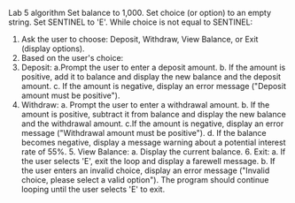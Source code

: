 Lab 5 algorithm 
Set balance to 1,000. 
Set choice (or option) to an empty string.
Set SENTINEL to 'E'.
While choice is not equal to SENTINEL:
1. Ask the user to choose: Deposit, Withdraw, View Balance, or Exit (display options). 
2. Based on the user's choice: 
3. Deposit:
   a.Prompt the user to enter a deposit amount. 
   b. If the amount is positive, add it to balance and display the new balance and the deposit amount. 
   c. If the amount is negative, display an error message ("Deposit amount must be positive").
4. Withdraw: 
 a. Prompt the user to enter a withdrawal amount. 
 b. If the amount is positive, subtract it from balance and display the new balance and the withdrawal amount. 
 c.If the amount is negative, display an error message ("Withdrawal amount must be positive").
 d. If the balance becomes negative, display a message warning about a potential interest rate of 55%. 
   5. View Balance: 
       a. Display the current balance. 
   6. Exit:
    a. If the user selects 'E', exit the loop and display a farewell message.
    b. If the user enters an invalid choice, display an error message ("Invalid choice, please select a valid option").
The program should continue looping until the user selects 'E' to exit.
